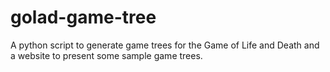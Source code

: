 # golad-game-tree
A python script to generate game trees for the Game of Life and Death and a website to present some sample game trees.
